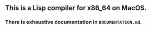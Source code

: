 ## This is a Lisp compiler for x86_64 on MacOS.
### There is exhaustive documentation in `DOCUMENTATION.md`.